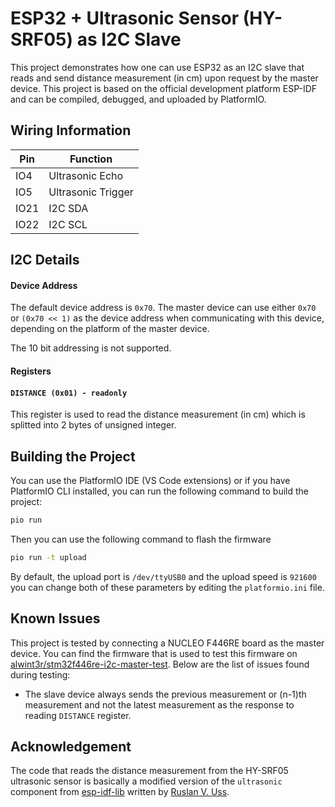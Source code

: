 ESP32 + Ultrasonic Sensor (HY-SRF05) as I2C Slave
=================================================

This project demonstrates how one can use ESP32 as an I2C slave that reads and send distance measurement (in cm) upon request by the master device.
This project is based on the official development platform ESP-IDF and can be compiled, debugged, and uploaded by PlatformIO.

## Wiring Information

Pin | Function
----|-----------------
IO4 | Ultrasonic Echo
IO5 | Ultrasonic Trigger
IO21| I2C SDA
IO22| I2C SCL

## I2C Details

#### Device Address

The default device address is `0x70`. The master device can use either `0x70` or `(0x70 << 1)` as the device address when communicating with this device, depending on the platform of the master device.

The 10 bit addressing is not supported.

#### Registers

#### `DISTANCE (0x01) - readonly`

This register is used to read the distance measurement (in cm) which is splitted into 2 bytes of unsigned integer.

## Building the Project

You can use the PlatformIO IDE (VS Code extensions) or if you have PlatformIO CLI installed, you can run the following command to build the project:

```sh
pio run
```

Then you can use the following command to flash the firmware

```sh
pio run -t upload
```

By default, the upload port is `/dev/ttyUSB0` and the upload speed is `921600` you can change both of these parameters by editing the `platformio.ini` file.


## Known Issues

This project is tested by connecting a NUCLEO F446RE board as the master device. You can find the firmware that is used to test this firmware on [alwint3r/stm32f446re-i2c-master-test](https://github.com/alwint3r/stm32f446re-i2c-master-test). Below are the list of issues found during testing:

* The slave device always sends the previous measurement or (n-1)th measurement and not the latest measurement as the response to reading `DISTANCE` register.


## Acknowledgement

The code that reads the distance measurement from the HY-SRF05 ultrasonic sensor is basically a modified version of the `ultrasonic` component from [esp-idf-lib](https://github.com/UncleRus/esp-idf-lib) written by [Ruslan V. Uss](github.com/UncleRus).
